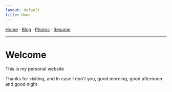 ```yaml
---
layout: default
title: Home
---
```


<nav>
  <a href="{{ '/' | relative_url }}">Home</a> ·
  <a href="{{ '/blog/' | relative_url }}">Blog</a> ·
  <a href="{{ '/photos/' | relative_url }}">Photos</a> ·
  <a href="{{ '/resume/' | relative_url }}">Resume</a>
  <hr />
</nav>

# Welcome

This is my personal website 

Thanks for visiting, and In case I don't you, good morning, good afternoon and good night